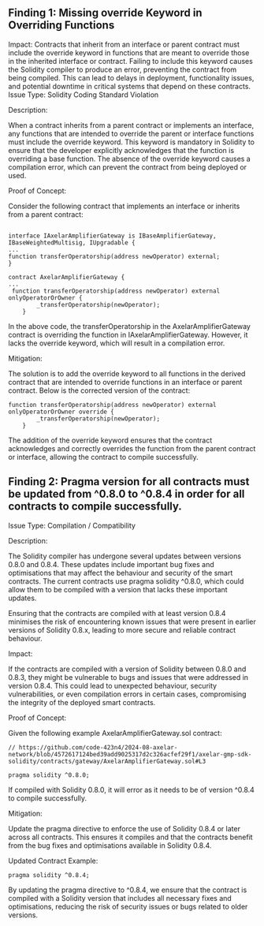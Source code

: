 ## Finding 1: Missing override Keyword in Overriding Functions

Impact: 
Contracts that inherit from an interface or parent contract must include the override keyword in functions that are meant to override those in the inherited interface or contract. Failing to include this keyword causes the Solidity compiler to produce an error, preventing the contract from being compiled. This can lead to delays in deployment, functionality issues, and potential downtime in critical systems that depend on these contracts.
Issue Type: Solidity Coding Standard Violation

Description:

When a contract inherits from a parent contract or implements an interface, any functions that are intended to override the parent or interface functions must include the override keyword. This keyword is mandatory in Solidity to ensure that the developer explicitly acknowledges that the function is overriding a base function. The absence of the override keyword causes a compilation error, which can prevent the contract from being deployed or used.

Proof of Concept:

Consider the following contract that implements an interface or inherits from a parent contract:
```sol

interface IAxelarAmplifierGateway is IBaseAmplifierGateway, IBaseWeightedMultisig, IUpgradable {
...
function transferOperatorship(address newOperator) external;
}

contract AxelarAmplifierGateway {
...
 function transferOperatorship(address newOperator) external onlyOperatorOrOwner {
        _transferOperatorship(newOperator);
    }
```

In the above code, the transferOperatorship in the AxelarAmplifierGateway contract is overriding the function in IAxelarAmplifierGateway. However, it lacks the override keyword, which will result in a compilation error.

Mitigation:

The solution is to add the override keyword to all functions in the derived contract that are intended to override functions in an interface or parent contract. Below is the corrected version of the contract:
```sol
function transferOperatorship(address newOperator) external onlyOperatorOrOwner override {
        _transferOperatorship(newOperator);
    }
```

The addition of the override keyword ensures that the contract acknowledges and correctly overrides the function from the parent contract or interface, allowing the contract to compile successfully.

## Finding 2: Pragma version for all contracts must be updated from ^0.8.0 to ^0.8.4 in order for all contracts to compile successfully.

Issue Type: Compilation / Compatibility

Description:

The Solidity compiler has undergone several updates between versions 0.8.0 and 0.8.4. These updates include important bug fixes and optimisations that may affect the behaviour and security of the smart contracts. The current contracts use pragma solidity ^0.8.0, which could allow them to be compiled with a version that lacks these important updates.

Ensuring that the contracts are compiled with at least version 0.8.4 minimises the risk of encountering known issues that were present in earlier versions of Solidity 0.8.x, leading to more secure and reliable contract behaviour.

Impact:

If the contracts are compiled with a version of Solidity between 0.8.0 and 0.8.3, they might be vulnerable to bugs and issues that were addressed in version 0.8.4. This could lead to unexpected behaviour, security vulnerabilities, or even compilation errors in certain cases, compromising the integrity of the deployed smart contracts.

Proof of Concept:

Given the following example AxelarAmplifierGateway.sol contract:
```sol
// https://github.com/code-423n4/2024-08-axelar-network/blob/4572617124bed39add9025317d2c326acfef29f1/axelar-gmp-sdk-solidity/contracts/gateway/AxelarAmplifierGateway.sol#L3

pragma solidity ^0.8.0;
```

If compiled with Solidity 0.8.0, it will error as it needs to be of version ^0.8.4 to compile successfully.

Mitigation:

Update the pragma directive to enforce the use of Solidity 0.8.4 or later across all contracts. This ensures it compiles and that the contracts benefit from the bug fixes and optimisations available in Solidity 0.8.4.

Updated Contract Example:
```sol
pragma solidity ^0.8.4;
```

By updating the pragma directive to ^0.8.4, we ensure that the contract is compiled with a Solidity version that includes all necessary fixes and optimisations, reducing the risk of security issues or bugs related to older versions.